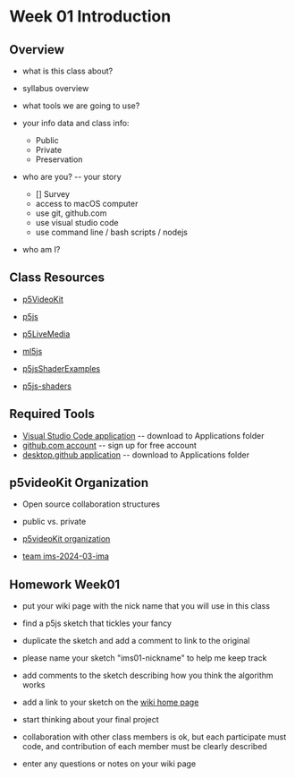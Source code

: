 # Week 01 Introduction

## Overview

- what is this class about?
- syllabus overview

- what tools we are going to use?

- your info data and class info:

  - Public
  - Private
  - Preservation

- who are you? -- your story

  - [] Survey
  - access to macOS computer
  - use git, github.com
  - use visual studio code
  - use command line / bash scripts / nodejs

- who am I?

## Class Resources

- [p5VideoKit](https://github.com/molab-itp/p5videoKit)

- [p5js](https://p5js.org/)
- [p5LiveMedia](https://github.com/vanevery/p5LiveMedia)
- [ml5js](https://ml5js.org/)
- [p5jsShaderExamples](https://github.com/aferriss/p5jsShaderExamples)
- [p5js-shaders](https://itp-xstory.github.io/p5js-shaders/#/)

## Required Tools

- [Visual Studio Code application](https://code.visualstudio.com/download)
  -- download to Applications folder
- [github.com account](https://github.com)
  -- sign up for free account
- [desktop.github application](https://desktop.github.com)
  -- download to Applications folder

## p5videoKit Organization

- Open source collaboration structures

- public vs. private

- [p5videoKit organization](https://github.com/p5videoKit)

- [team ims-2024-03-ima](https://github.com/orgs/p5videoKit/teams/ims-2024-03-ima)

## Homework Week01

- put your wiki page with the nick name that you will use in this class

- find a p5js sketch that tickles your fancy
- duplicate the sketch and add a comment to link to the original
- please name your sketch "ims01-nickname" to help me keep track
- add comments to the sketch describing how you think the algorithm works

- add a link to your sketch on the [wiki home page](https://github.com/p5videoKit/IM-Screens-2024-03-ima/wiki#week-01-homework)

- start thinking about your final project
- collaboration with other class members is ok,
  but each participate must code,
  and contribution of each member must be clearly described
- enter any questions or notes on your wiki page
